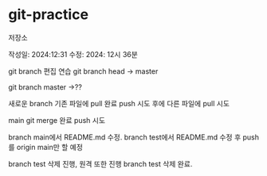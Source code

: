 # git-practice
저장소

작성일: 2024:12:31
수정: 2024: 12시 36분

git branch 편집 연습
git branch head -> master

git branch master ->??

새로운 branch 기존 파일에 pull 완료
push 시도 후에 다른 파일에 pull 시도

main git merge 완료 push 시도

branch main에서 README.md 수정.
branch test에서 README.md 수정 후 push를 origin main만 할 예정

branch test 삭제 진행, 원격 또한 진행
branch test 삭제 완료.